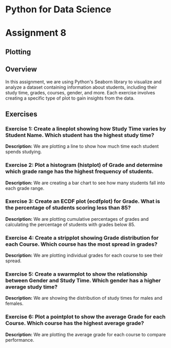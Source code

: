 # Python for Data Science

# Assignment 8

## Plotting

## Overview
In this assignment, we are using Python's Seaborn library to visualize and analyze a dataset containing information about students, including their study time, grades, courses, gender, and more. Each exercise involves creating a specific type of plot to gain insights from the data.

## Exercises

### Exercise 1: Create a lineplot showing how Study Time varies by Student Name. Which student has the highest study time?
**Description:** We are plotting a line to show how much time each student spends studying.

### Exercise 2: Plot a histogram (histplot) of Grade and determine which grade range has the highest frequency of students.
**Description:** We are creating a bar chart to see how many students fall into each grade range.

### Exercise 3: Create an ECDF plot (ecdfplot) for Grade. What is the percentage of students scoring less than 85?
**Description:** We are plotting cumulative percentages of grades and calculating the percentage of students with grades below 85.

### Exercise 4: Create a stripplot showing Grade distribution for each Course. Which course has the most spread in grades?
**Description:** We are plotting individual grades for each course to see their spread.

### Exercise 5: Create a swarmplot to show the relationship between Gender and Study Time. Which gender has a higher average study time?
**Description:** We are showing the distribution of study times for males and females.

### Exercise 6: Plot a pointplot to show the average Grade for each Course. Which course has the highest average grade?
**Description:** We are plotting the average grade for each course to compare performance.
